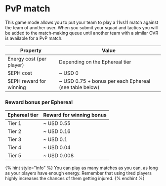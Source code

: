 # PvP match

This game mode allows you to put your team to play a 11vs11 match against the team of another user. When you submit your squad and tactics you will be added to the match-making queue until another team with a similar OVR is available for a PvP match.

| Property                 | Value                                                   |
| ------------------------ | ------------------------------------------------------- |
| Energy cost (per player) | Depending on the Ephereal tier                          |
| $EPH cost                | \~ USD 0                                                |
| $EPH reward for winning  | \~ USD 0.75 + bonus per each Ephereal (see table below) |

### Reward bonus per Ephereal

| Ephereal tier | Reward for winning bonus |
| ------------- | ------------------------ |
| Tier 1        | \~ USD 0.55              |
| Tier 2        | \~ USD 0.16              |
| Tier 3        | \~ USD 0.1               |
| Tier 4        | \~ USD 0.04              |
| Tier 5        | \~ USD 0.008             |

{% hint style="info" %}
You can play as many matches as you can, as long as your players have enough energy. Remember that using tired players highly increases the chances of them getting injured.
{% endhint %}

